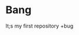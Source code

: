 # Bang
It;s my first repository
                                                                          <Update>
                                                                            +bug
